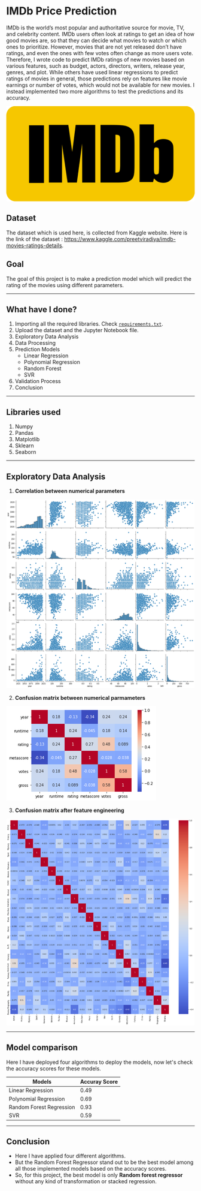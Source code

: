 # IMDb Price Prediction
IMDb is the world’s most popular and authoritative source for movie, TV, and celebrity content. IMDb users often look at ratings to get an idea of how good movies are, so that they can decide what movies to watch or which ones to prioritize. However, movies that are not yet released don’t have ratings, and even the ones with few votes often change as more users vote. Therefore, I wrote code to predict IMDb ratings of new movies based on various features, such as budget, actors, directors, writers, release year, genres, and plot. While others have used linear regressions to predict ratings of movies in general, those predictions rely on features like movie earnings or number of votes, which would not be available for new movies. I instead implemented two more algorithms to test the predictions and its accuracy.

![](/Images/imdb1.png)

## Dataset
The dataset which is used here, is collected from Kaggle website. Here is the link of the dataset : https://www.kaggle.com/preetviradiya/imdb-movies-ratings-details.

## Goal
The goal of this project is to make a prediction model which will predict the rating of the movies using different parameters.
***************************************

## What have I done?
1. Importing all the required libraries. Check [`requirements.txt`](/requirements.txt).
2. Upload the dataset and the Jupyter Notebook file.
3. Exploratory Data Analysis
4. Data Processing
5. Prediction Models
    - Linear Regression
    - Polynomial Regression
    - Random Forest
    - SVR
8. Validation Process
9. Conclusion

********************************
## Libraries used
1. Numpy
2. Pandas
3. Matplotlib
4. Sklearn
5. Seaborn

**********************************
## Exploratory Data Analysis
1. **Correlation between numerical parameters**

![](/Images/imdb2.png)

2. **Confusion matrix between numerical parmameters**

![](/Images/imdb3.png)

3. **Confusion matrix after feature engineering**

![](/Images/imdb4.png)
**************************************
## Model comparison
Here I have deployed four algorithms to deploy the models, now let's check the accuracy scores for these models.

|Models|Accuray Score|
|-|-|
|Linear Regression|0.49|
|Polynomial Regression|0.69|
|Random Forest Regression|0.93|
|SVR|0.59|
***************************************
## Conclusion
* Here I have applied four different algorithms.
* But the Random Forest Regressor stand out to be the best model among all those implemented models based on the accuracy scores.
* So, for this project, the best model is only **Random forest regressor** without any kind of transformation or stacked regression.
